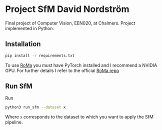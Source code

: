 # Project SfM David Nordström

Final project of Computer Vision, EEN020, at Chalmers. Project implemented in Python.

## Installation

```bash
pip install -r requirements.txt
```

To use [RoMa](https://github.com/Parskatt/RoMa) you must have PyTorch installed and I recommend a NVIDIA GPU. For further details I refer to the official [RoMa repo](https://github.com/Parskatt/RoMa)

## Run SfM

Run 

```bash
python3 run_sfm --dataset x
```

Where `x` corresponds to the dataset to which you want to apply the SfM pipeline. 

